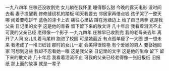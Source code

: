 一九八四年 庄稼还没收割完
女儿躺在我怀里 睡得那么甜
今晚的露天电影 没时间去看
妻子提醒我 修修缝纫机的踏板
明天我要去 邻居家再借点钱
孩子哭了一整天哪 闹着要吃饼干
蓝色的涤卡上衣 痛往心里钻
蹲在池塘边上 给了自己两拳
这是我父亲 日记里的文字
这是他的青春 留下留下来的散文诗
几十年后 我看着泪流不止
可我的父亲已经 老得像一个影子
一九九四年 庄稼早已收割完
我的老母亲去年 离开了人间
女儿扎着马尾辫 跑进了校园
可是她最近 有点孤单瘦了一大圈
想一想未来 我老成了一堆旧纸钱
那时的女儿一定 会美得很惊艳
有个爱她的男人 要娶她回家
可想到这些 我却不忍看她一眼
这是我父亲 日记里的文字
这是他的生命 留下
留下来的散文诗
几十年后 我看着泪流不止
可我的父亲已经老得像一张旧报纸
旧报纸
那上面的故事 就是一辈子